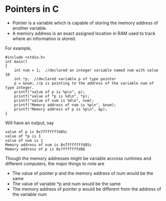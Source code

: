 # Pointers in C

- Pointer is a variable which is capable of storing the memory address of another variable.
- A memory address is an exact assigned location in RAM used to track where an information is stored. 

For example,


    #include <stdio.h>
    int main()
    {
        int num = 1;  //declared an integer variable named num with value 10
        int *p;  //declared variable p of type pointer
        p = &num; //p is pointing to the address of the variable num of type integer.
        printf("value of p is %p\n", p);
        printf("value of *p is %d\n", *p);
        printf("value of num is %d\n", num);
        printf("Memory address of num is %p\n", &num);
        printf("Memory address of p is %p\n", &p);
    }


Will have an output, say

    value of p is 0x7fffffffd85c
    value of *p is 1
    value of num is 1
    Memory address of num is 0x7fffffffd85c
    Memory address of p is 0x7fffffffd86


Though the memory addresses might be variable accross runtimes and different computers, the major things to note are 

- The value of pointer p and the memory address of num would be the same
- The value of variable *p and num would be the same
- The memory address of pointer p would be different from the address of the variable num


